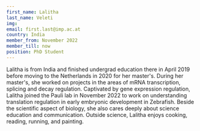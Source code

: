 ```yaml
---
first_name: Lalitha
last_name: Veleti
img: 
email: first.last@imp.ac.at
country: India
member_from: November 2022
member_till: now
position: PhD Student
---
```

Lalitha is from India and finished undergrad education there in April 2019 before moving to the Netherlands in 2020 for her master's. During her master's, she worked on projects in the areas of mRNA transcription, splicing and decay regulation. Captivated by gene expression regulation, Lalitha joined the Pauli lab in November 2022 to work on understanding translation regulation in early embryonic development in Zebrafish. Beside the scientific aspect of biology, she also cares deeply about science education and communication. Outside science, Lalitha enjoys cooking, reading, running, and painting.
